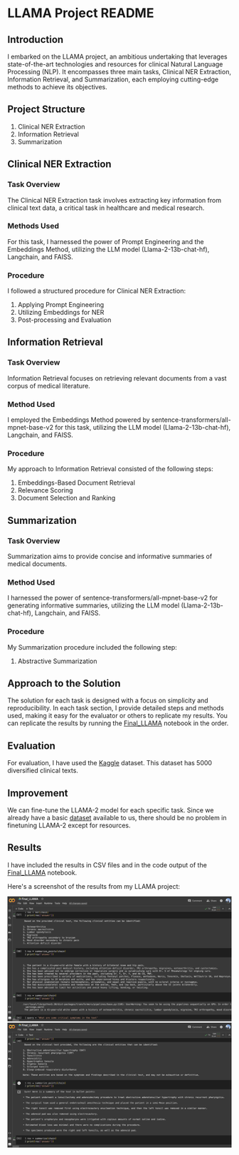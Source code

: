 # LLAMA Project README

## Introduction

I embarked on the LLAMA project, an ambitious undertaking that leverages state-of-the-art technologies and resources for clinical Natural Language Processing (NLP). It encompasses three main tasks, Clinical NER Extraction, Information Retrieval, and Summarization, each employing cutting-edge methods to achieve its objectives.

## Project Structure


1. Clinical NER Extraction
2. Information Retrieval
3. Summarization

## Clinical NER Extraction

### Task Overview

The Clinical NER Extraction task involves extracting key information from clinical text data, a critical task in healthcare and medical research.

### Methods Used

For this task, I harnessed the power of Prompt Engineering and the Embeddings Method, utilizing the LLM model (Llama-2-13b-chat-hf), Langchain, and FAISS.

### Procedure

I followed a structured procedure for Clinical NER Extraction:

1. Applying Prompt Engineering
2. Utilizing Embeddings for NER
3. Post-processing and Evaluation

## Information Retrieval

### Task Overview

Information Retrieval focuses on retrieving relevant documents from a vast corpus of medical literature.

### Method Used

I employed the Embeddings Method powered by sentence-transformers/all-mpnet-base-v2 for this task, utilizing the LLM model (Llama-2-13b-chat-hf), Langchain, and FAISS.

### Procedure

My approach to Information Retrieval consisted of the following steps:


1. Embeddings-Based Document Retrieval
2. Relevance Scoring
3. Document Selection and Ranking

## Summarization

### Task Overview

Summarization aims to provide concise and informative summaries of medical documents.

### Method Used

I harnessed the power of sentence-transformers/all-mpnet-base-v2 for generating informative summaries, utilizing the LLM model (Llama-2-13b-chat-hf), Langchain, and FAISS.

### Procedure

My Summarization procedure included the following step:


1. Abstractive Summarization


## Approach to the Solution

The solution for each task is designed with a focus on simplicity and reproducibility. In each task section, I provide detailed steps and methods used, making it easy for the evaluator or others to replicate my results. You can replicate the results by running the [Final_LLAMA](Final_LLAMA.ipynb) notebook in the order. 

## Evaluation

For evaluation, I have used the [Kaggle](https://www.kaggle.com/datasets/tboyle10/medicaltranscriptions) dataset. This dataset has 5000 diversified clinical texts. 

## Improvement

We can fine-tune the LLAMA-2 model for each specific task. Since we already have a basic [dataset](mtsamples.csv) available to us, there should be no problem in finetuning LLAMA-2 except for resources. 

## Results

I have included the results in CSV files and in the code output of the [Final_LLAMA](Final_LLAMA.ipynb) notebook. 

Here's a screenshot of the results from my LLAMA project:

![Results Screenshot](llama_1.png)
![Results Screenshot](llama_2.png)




